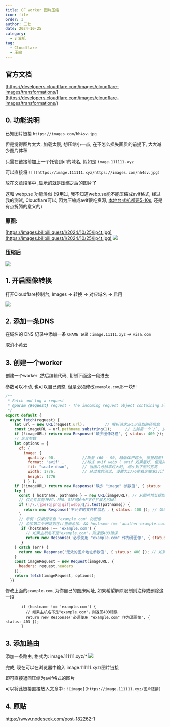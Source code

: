 ```yaml
---
title: CF worker 图片压缩
icon: file
order: 3
author: 三七
date: 2024-10-25
category:
  - 计算机
tag:
  - Cloudflare
  - 压缩
---
```


<!-- more --> 

## 官方文档
[https://developers.cloudflare.com/images/cloudflare-images/transformations/](https://developers.cloudflare.com/images/cloudflare-images/transformations/)

## 0. 功能说明

已知图片链接 `https://images.com/hh4sv.jpg`

但是觉得图片太大, 加载太慢, 想压缩小一点, 在不怎么损失画质的前提下, 大大减少图片体积

只需在链接前加上一个托管到cf的域名, 假如是 `image.111111.xyz`

可以直接将 `![](https://image.111111.xyz/https://images.com/hh4sv.jpg)`

放在文章段落中 ,显示的就是压缩之后的图片了

这和 webp.se 功能类似 (没用过, 我不知道webp.se能不能压缩成avif格式, 经过我的测试, Cloudflare可以, 因为压缩成avif很吃资源, [本地台式机都要5-10s](https://squoosh.app/), 还是有点折腾的意义的)

### 原图: 
[https://images.bilibili.quest/i/2024/10/25/iip4t.jpg](https://images.bilibili.quest/i/2024/10/25/iip4t.jpg)
![](https://i.730307.xyz/202410260130555.avif)
### 压缩后
![](https://i.730307.xyz/202410260130348.avif)

## 1. 开启图像转换
打开Cloudflare控制台, Images -> 转换 -> 对应域名 -> 启用

![](https://i.730307.xyz/202410260130324.avif)

## 2. 添加一条DNS

在域名的 DNS 记录中添加一条 `CNAME 记录` : `image.11111.xyz` -> `visa.com`

取消小黄云

## 3. 创建一个worker

创建一个worker ,然后编辑代码, 复制下面这一段进去

参数可以不动, 也可以自己调整, 但是必须修改`example.com`那一块!!!

```js
/**
 * Fetch and log a request
 * @param {Request} request - The incoming request object containing all information about the HTTP request.
 */
export default {
  async fetch(request) {
    let url = new URL(request.url);         // 解析请求URL以获取路径信息
    const imageURL = url.pathname.substring(1);      // 去除第一个`/`, 从路径中提取图像URL
    if (!imageURL) return new Response('缺少图像路径', { status: 400 });
    // 定义参数
    let options = { 
      cf: { 
        image: { 
          quality: 90,            //质量 (60 - 90, 越低体积越小, 质量越差)  
          format: "avif" ,        //格式 avif webp ( avif 效果最好, 但是如果原图分辨率太高则无法触发 )
          fit: "scale-down",      // 当图片分辨率过大时, 缩小到下面的宽高
          width: 1776,            // 经过我的测试, 设置为1776能稳定触发avif格式压缩 ( avif压缩很费资源 )
          height: 1776
        } } };
    if (!imageURL) return new Response('缺少 "image" 参数值', { status: 400 }); // 如果没有提供图像URL，则返回400错误
    try {
      const { hostname, pathname } = new URL(imageURL); // 从图片地址提取主机名和路径名
      // 仅允许具有JPEG、PNG、GIF或WebP文件扩展名的URL
      if (!/\.(jpe?g|png|gif|webp)$/i.test(pathname)) {
        return new Response('不允许的文件扩展名', { status: 400 }); // 如果文件扩展名不在允许列表内，则返回400错误
      }
      // 示例：仅接受来自 "example.com" 的图像
      // 添加第二个网站则在if里面添加: && hostname !== 'another-example.com'
       if (hostname !== 'example.com') {
	   	 // 如果主机名不是"example.com"，则返回403错误
         return new Response('必须使用 "example.com" 作为源图像', { status: 403 }); 
       }
    } catch (err) {
      return new Response('无效的图片地址参数值', { status: 400 }); // 如果解析URL出错，则返回400错误
    }
    const imageRequest = new Request(imageURL, {
      headers: request.headers 
    });
    return fetch(imageRequest, options); 
  }}
```
修改上面的`example.com`, 为你自己的图床网址, 如果希望解除限制则注释或删除这一段
```
       if (hostname !== 'example.com') {
	   	 // 如果主机名不是"example.com"，则返回403错误
         return new Response('必须使用 "example.com" 作为源图像', { status: 403 }); 
       }
```	 

## 3. 添加路由

添加一条路由, 格式为: image.111111.xyz/*
![](https://i.730307.xyz/202410260130818.avif)

完成, 现在可以在浏览器中输入 image.111111.xyz/图片链接

即可直接返回压缩为avif格式的图片

可以将此链接直接放入文章中 : `![image](https://image.111111.xyz/图片链接)`

## 4. 原贴

https://www.nodeseek.com/post-182262-1